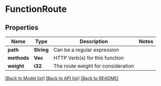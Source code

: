 # FunctionRoute

## Properties

Name | Type | Description | Notes
------------ | ------------- | ------------- | -------------
**path** | **String** | Can be a regular expression | 
**methods** | **Vec<String>** | HTTP Verb(s) for this function | 
**weight** | **i32** | The route weight for consideration | 

[[Back to Model list]](../README.md#documentation-for-models) [[Back to API list]](../README.md#documentation-for-api-endpoints) [[Back to README]](../README.md)


